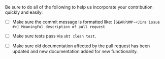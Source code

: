 Be sure to do all of the following to help us incorporate your contribution
quickly and easily:

 - [ ] Make sure the commit message is formatted like:
   `[GEARPUMP-<Jira issue #>] Meaningful description of pull request` 
 - [ ] Make sure tests pass via `sbt clean test`.
 - [ ] Make sure old documentation affected by the pull request has been updated and new documentation added for new functionality. 

